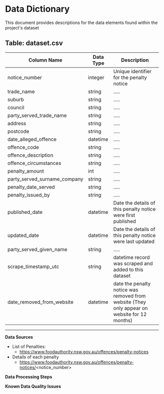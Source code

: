 # Data Dictionary

This document provides descriptions for the data elements found within the project's dataset

## Table: dataset.csv

| Column Name | Data Type | Description                                |
|--------------|-----------|----------------------------------------------------|
| notice_number| integer   | Unique identifier for the penalty notice              |
| trade_name   | string    |.....|
| suburb        | string    |.....|
| council   | string  | ..... |
| party_served_trade_name   | string  | ..... |
| address   | string  | ..... |
| postcode   | string  | ..... |
| date_alleged_offence   | datetime  | ..... |
| offence_code   | string  | ..... |
| offence_description   | string  | ..... |
| offence_circumstances   | string  | ..... |
| penalty_amount   | int  | ..... |
| party_served_surname_company   | string  | ..... |
| penalty_date_served   | string  | ..... |
| penalty_issued_by   | string  | ..... |
| published_date   | datetime  | Date the details of this penalty notice were first published |
| updated_date   | datetime  | Date the details of this penalty notice were last updated |
| party_served_given_name   | string  | ..... |
| scrape_timestamp_utc   | string  | datetime record was scraped and added to this dataset |
| date_removed_from_website   | datetime  | date the penalty notice was removed from website (They only appear on website for 12 months) |


---

**Data Sources**

* List of Penalties:
  * https://www.foodauthority.nsw.gov.au/offences/penalty-notices
* Details of each penalty
  * https://www.foodauthority.nsw.gov.au/offences/penalty-notices/<notice_number>

**Data Processing Steps**

**Known Data Quality Issues**
